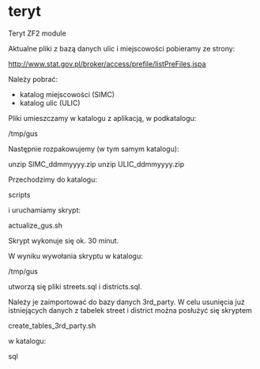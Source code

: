 # teryt
Teryt ZF2 module

Aktualne pliki z bazą danych ulic i miejscowości pobieramy ze strony:
	
http://www.stat.gov.pl/broker/access/prefile/listPreFiles.jspa
	
Należy pobrać:
- katalog miejscowości (SIMC)
- katalog ulic (ULIC)

Pliki umieszczamy w katalogu z aplikacją, w podkatalogu:
	
/tmp/gus
	
Następnie rozpakowujemy (w tym samym katalogu):
	
unzip SIMC_ddmmyyyy.zip
unzip ULIC_ddmmyyyy.zip
	
Przechodzimy do katalogu:
	
scripts
	
i uruchamiamy skrypt:
	
actualize_gus.sh
	
Skrypt wykonuje się ok. 30 minut.
	
W wyniku wywołania skryptu w katalogu:

/tmp/gus
	
utworzą się pliki streets.sql i districts.sql.

Należy je zaimportować do bazy danych 3rd_party. W celu usunięcia już istniejących danych z tabelek street i district można posłużyć się skryptem

create_tables_3rd_party.sh

w katalogu:

sql